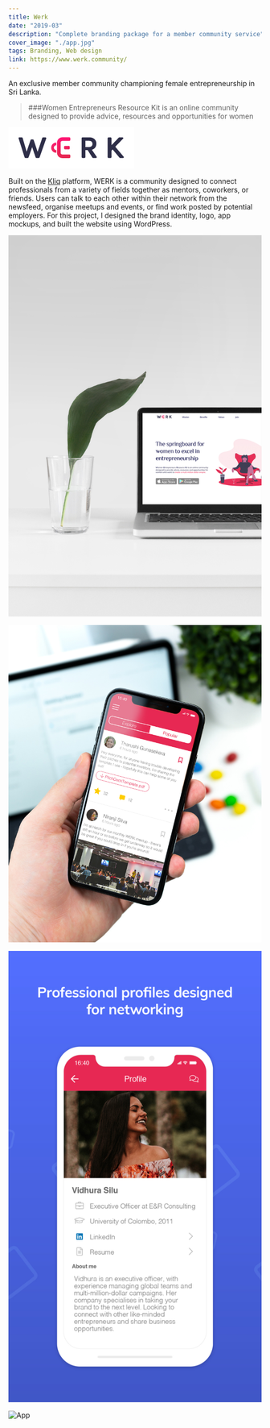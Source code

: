 ```yaml
---
title: Werk
date: "2019-03"
description: "Complete branding package for a member community service"
cover_image: "./app.jpg"
tags: Branding, Web design
link: https://www.werk.community/
---
```


An exclusive member community championing female entrepreneurship in Sri Lanka.
> ###Women Entrepreneurs Resource Kit is an online community designed to provide advice, resources and opportunities for women

![Logo](./logo.jpg)

Built on the [Kliq](https://www.kliq.app) platform, WERK is a community designed to connect professionals from a variety of fields together as mentors, coworkers, or friends. Users can talk to each other within their network from the newsfeed, organise meetups and events, or find work posted by potential employers. For this project, I designed the brand identity, logo, app mockups, and built the website using WordPress.

![Website](./website.jpg)

![App Newsfeed](./feed.jpg)

![App Store Screen](./store.jpg)

![App](./app.jpg)
